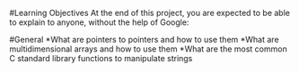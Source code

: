 #Learning Objectives
At the end of this project, you are expected to be able to explain to anyone, without the help of Google:

#General
*What are pointers to pointers and how to use them
*What are multidimensional arrays and how to use them
*What are the most common C standard library functions to manipulate strings
